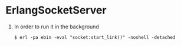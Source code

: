 # ErlangSocketServer

1.  In order to run it in the background

        $ erl -pa ebin -eval "socket:start_link()" -noshell -detached
